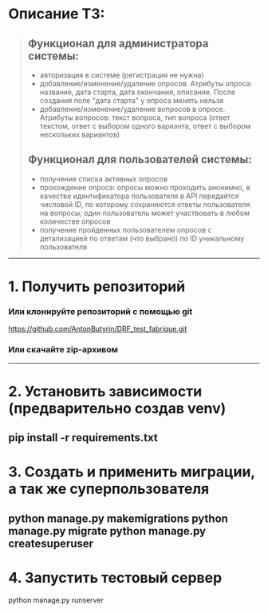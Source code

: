 # Описание ТЗ:
> ## Функционал для администратора системы:
> *   авторизация в системе (регистрация не нужна)
> *   добавление/изменение/удаление опросов. Атрибуты опроса: название, дата старта, дата окончания, описание. После создания поле "дата старта" у опроса менять нельзя
> *   добавление/изменение/удаление вопросов в опросе. Атрибуты вопросов: текст вопроса, тип вопроса (ответ текстом, ответ с выбором одного варианта, ответ с выбором нескольких вариантов)
> ## Функционал для пользователей системы:
> *  получение списка активных опросов
> *  прохождение опроса: опросы можно проходить анонимно, в качестве идентификатора пользователя в API передаётся числовой ID, по которому сохраняются ответы пользователя на вопросы; один пользователь может участвовать в любом количестве опросов
> *  получение пройденных пользователем опросов с детализацией по ответам (что выбрано) по ID уникальному пользователя
---
# 1. Получить репозиторий
### Или клонируйте репозиторий с помощью git
https://github.com/AntonButyrin/DRF_test_fabrique.git
### Или скачайте zip-архивом
---
# 2. Установить зависимости (предварительно создав venv)
pip install -r requirements.txt
---
# 3. Создать и применить миграции, а так же суперпользователя
python manage.py makemigrations
python manage.py migrate
python manage.py createsuperuser
---
# 4. Запустить тестовый сервер
python manage.py runserver
